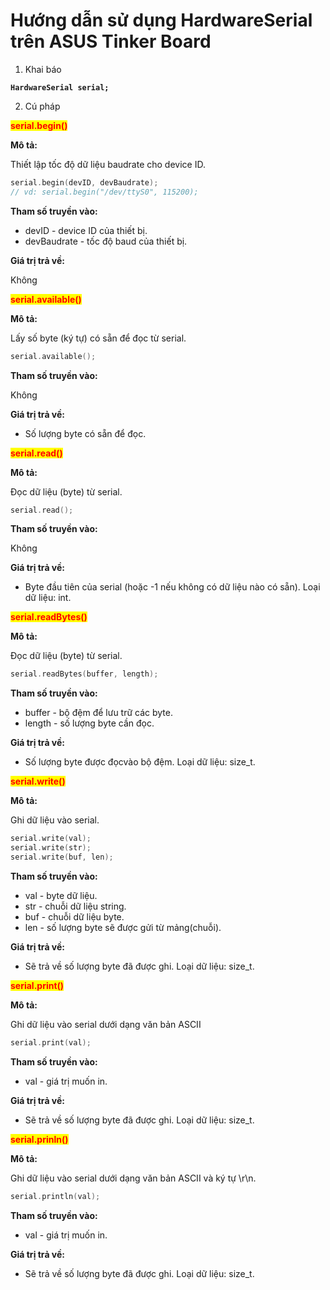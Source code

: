 # Hướng dẫn sử dụng HardwareSerial trên ASUS Tinker Board

1. Khai báo

<pre class="language-cpp"><code class="lang-cpp"><strong>HardwareSerial serial;
</strong></code></pre>

2. Cú pháp

<mark style="color:red;">**serial.begin()**</mark>

**Mô tả:**

Thiết lập tốc độ dữ liệu baudrate cho device ID.

```cpp
serial.begin(devID, devBaudrate);
// vd: serial.begin("/dev/ttyS0", 115200);
```

**Tham số truyền vào:**

* devID - device ID của thiết bị.
* devBaudrate - tốc độ baud của thiết bị.

**Giá trị trả về:**

Không

<mark style="color:red;">**serial.available()**</mark>

**Mô tả:**

Lấy số byte (ký tự) có sẵn để đọc từ serial.

```cpp
serial.available();
```

**Tham số truyền vào:**

Không

**Giá trị trả về:**

* Số lượng byte có sẵn để đọc.

<mark style="color:red;">**serial.read()**</mark>

**Mô tả:**

Đọc dữ liệu (byte) từ serial.

```cpp
serial.read();
```

**Tham số truyền vào:**

Không

**Giá trị trả về:**

* Byte đầu tiên của serial (hoặc -1 nếu không có dữ liệu nào có sẵn). Loại dữ liệu: int.

<mark style="color:red;">**serial.readBytes()**</mark>

**Mô tả:**

Đọc dữ liệu (byte) từ serial.

```cpp
serial.readBytes(buffer, length);
```

**Tham số truyền vào:**

* buffer - bộ đệm để lưu trữ các byte.
* length - số lượng byte cần đọc.

**Giá trị trả về:**

* Số lượng byte được đọcvào bộ đệm. Loại dữ liệu: size\_t.

<mark style="color:red;">**serial.write()**</mark>

**Mô tả:**

Ghi dữ liệu vào serial.

```cpp
serial.write(val);
serial.write(str);
serial.write(buf, len);
```

**Tham số truyền vào:**

* val - byte dữ liệu.
* str - chuỗi dữ liệu string.
* buf - chuỗi dữ liệu byte.
* len - số lượng byte sẽ được gửi từ mảng(chuỗi).

**Giá trị trả về:**

* Sẽ trả về số lượng byte đã được ghi. Loại dữ liệu: size\_t.

<mark style="color:red;">**serial.print()**</mark>

**Mô tả:**

Ghi dữ liệu vào serial dưới dạng văn bản ASCII

```cpp
serial.print(val);
```

**Tham số truyền vào:**

* val -  giá trị muốn in.

**Giá trị trả về:**

* Sẽ trả về số lượng byte đã được ghi. Loại dữ liệu: size\_t.

<mark style="color:red;">**serial.prinln()**</mark>

**Mô tả:**

Ghi dữ liệu vào serial dưới dạng văn bản ASCII và ký tự \r\n.

```cpp
serial.println(val);
```

**Tham số truyền vào:**

* val -  giá trị muốn in.

**Giá trị trả về:**

* Sẽ trả về số lượng byte đã được ghi. Loại dữ liệu: size\_t.

